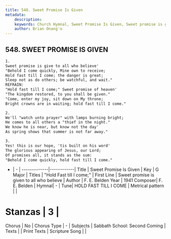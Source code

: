 ```yaml
---
title: 548. Sweet Promise Is Given
metadata:
    description: 
    keywords: Church Hymnal, Sweet Promise Is Given, Sweet promise is given to all who believe, "Hold Fast till I come;" 
    author: Brian Onang'o
---
```



## 548. SWEET PROMISE IS GIVEN

```txt
1.
Sweet promise is give to all who believe' 
"Behold I come quickly, Mine own to receive; 
Hold fast till I come; the danger is great; 
Sleep not as do others; be watchful, and wait." 
REFRAIN:
"Hold fast till I come;" Sweet promise of heaven' 
"The kingdom restored, to you shall be given." 
"Come, enter my joy, sit down on My throne; 
Bright crowns are in waiting; hold fast till I come." 

2.
We'll "watch unto prayer" with lamps burning bright; 
He comes to all others a "thief in the night." 
We know he is near, but know not the day' 
As spring shows that summer is not far away." 

3.
Yes! this is our hope, 'tis built on his word' 
The glorious appearing of Jesus, our Lord; 
Of promises all, it stands as the sum: 
"Behold I come quickly, hold fast till I come."
```

- |   -  |
-------------|------------|
Title | Sweet Promise Is Given |
Key | G Major |
Titles | "Hold Fast till I come;"  |
First Line | Sweet promise is given to all who believe |
Author | F. E. Belden
Year | 1941
Composer| F. E. Belden |
Hymnal|  - |
Tune| HOLD FAST TILL I COME |
Metrical pattern | |
# Stanzas | 3 |
Chorus | No |
Chorus Type | - |
Subjects | Sabbath School: Second Coming |
Texts |  |
Print Texts | 
Scripture Song |  |
  
